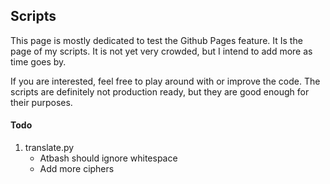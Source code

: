 ## Scripts

This page is mostly dedicated to test the Github Pages feature.
It Is the page of my scripts. It is not yet very crowded, but I intend to add more as time goes by.

If you are interested, feel free to play around with or improve the code. The scripts are definitely not production ready, but they are good enough for their purposes.

#### Todo

1. translate.py
	+ Atbash should ignore whitespace
	+ Add more ciphers
